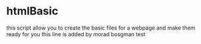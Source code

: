 # htmlBasic
this script allow you to create the basic files for a webpage and make them ready for you
this line is added by morad bosgman
test
